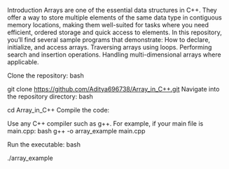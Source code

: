 
Introduction
Arrays are one of the essential data structures in C++. They offer a way to store multiple elements of the same data type in contiguous memory locations, making them well-suited for tasks where you need efficient, ordered storage and quick access to elements. In this repository, you’ll find several sample programs that demonstrate:
How to declare, initialize, and access arrays.
Traversing arrays using loops.
Performing search and insertion operations.
Handling multi-dimensional arrays where applicable.

Clone the repository:
bash

git clone https://github.com/Aditya696738/Array_in_C++.git
Navigate into the repository directory:
bash

cd Array_in_C++
Compile the code:

Use any C++ compiler such as g++. For example, if your main file is main.cpp:
bash
g++ -o array_example main.cpp

Run the executable:
bash

./array_example
